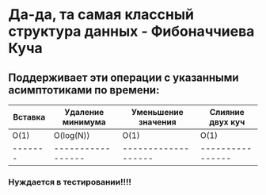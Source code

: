 # Да-да, та самая классный структура данных - <strong>Фибоначчиева Куча</strong>
## Поддерживает эти операции с указанными асимптотиками по времени:
| Вставка | Удаление минимума | Уменьшение значения | Слияние двух куч |
| ------- | ----------------- | ------------------- | ---------------- |
|   O(1)  |  O(log(N))        | O(1)                | O(1)             |
| ------- | ----------------- | ------------------- | ---------------- |
### Нуждается в тестировании!!!!
